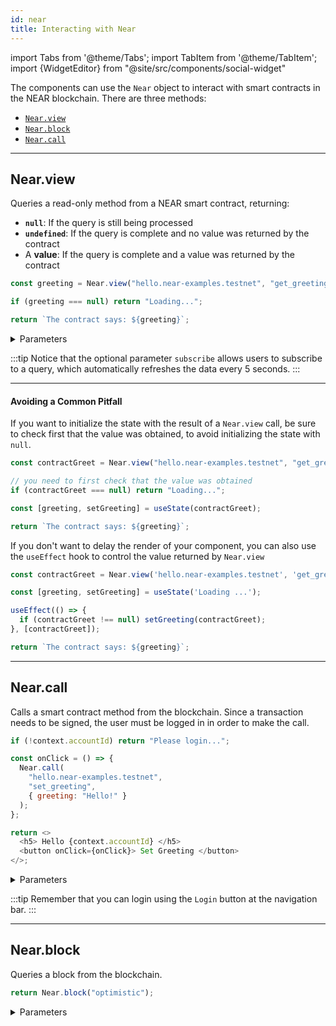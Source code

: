 ```yaml
---
id: near
title: Interacting with Near
---
```


import Tabs from '@theme/Tabs';
import TabItem from '@theme/TabItem';
import {WidgetEditor} from "@site/src/components/social-widget"

The components can use the `Near` object to interact with smart contracts in the NEAR blockchain. There are three methods:

- [`Near.view`](#nearview)
- [`Near.block`](#nearblock)
- [`Near.call`](#nearcall)

---

## Near.view
Queries a read-only method from a NEAR smart contract, returning:
- **`null`**: If the query is still being processed
- **`undefined`**: If the query is complete and no value was returned by the contract
- A **value**: If the query is complete and a value was returned by the contract

<WidgetEditor>

```js
const greeting = Near.view("hello.near-examples.testnet", "get_greeting", {});

if (greeting === null) return "Loading...";

return `The contract says: ${greeting}`;
```

</WidgetEditor>

<details markdown="1">
<summary> Parameters </summary>

| param              | required     | type            | description                                                                                                                    |
|--------------------|--------------|-----------------|--------------------------------------------------------------------------------------------------------------------------------|
| `contractName`     | **required** | string          | Name of the smart contract                                                                                                     |
| `methodName`       | **required** | string          | Name of the method to call                                                                                                     |
| `args`             | _optional_   | object instance | Arguments to pass to the method                                                                                                |
| `blockId/finality` | _optional_   | string          | Block ID or finality of the transaction                                                                                        |
| `subscribe`        | _optional_   | boolean         | This feature allows users to subscribe to a query, which automatically refreshes the data for all subscribers every 5 seconds. |

</details>

:::tip
Notice that the optional parameter `subscribe` allows users to subscribe to a query, which automatically refreshes the data every 5 seconds.
:::

<hr class="subsection" />

#### Avoiding a Common Pitfall

If you want to initialize the state with the result of a `Near.view` call, be sure to check first that the value was obtained, to avoid initializing the state with `null`.

<WidgetEditor>

```js
const contractGreet = Near.view("hello.near-examples.testnet", "get_greeting", {});

// you need to first check that the value was obtained
if (contractGreet === null) return "Loading...";

const [greeting, setGreeting] = useState(contractGreet);

return `The contract says: ${greeting}`;
```

</WidgetEditor>

If you don't want to delay the render of your component, you can also use the `useEffect` hook to control the value returned by `Near.view`

<WidgetEditor>

```js
const contractGreet = Near.view('hello.near-examples.testnet', 'get_greeting');

const [greeting, setGreeting] = useState('Loading ...');

useEffect(() => {
  if (contractGreet !== null) setGreeting(contractGreet);
}, [contractGreet]);

return `The contract says: ${greeting}`;
```

</WidgetEditor>

---

## Near.call

Calls a smart contract method from the blockchain. Since a transaction needs to be signed, the user must be logged in in order to make the call.

<WidgetEditor>

```js
if (!context.accountId) return "Please login...";

const onClick = () => {
  Near.call(
    "hello.near-examples.testnet",
    "set_greeting",
    { greeting: "Hello!" }
  );
};

return <>
  <h5> Hello {context.accountId} </h5>
  <button onClick={onClick}> Set Greeting </button>
</>;
```
</WidgetEditor>

<details markdown="1">
<summary> Parameters </summary>

| param          | required     | type            | description                                                                 |
|----------------|--------------|-----------------|-----------------------------------------------------------------------------|
| `contractName` | **required** | string          | Name of the smart contract to call                                          |
| `methodName`   | **required** | string          | Name of the method to call on the smart contract                            |
| `args`         | _optional_   | object instance | Arguments to pass to the smart contract method as an object instance        |
| `gas`          | _optional_   | string / number | Maximum amount of gas to be used for the transaction (default 300Tg)        |
| `deposit`      | _optional_   | string / number | Amount of NEAR tokens to attach to the call as deposit (in yoctoNEAR units) |

</details>

:::tip
Remember that you can login using the `Login` button at the navigation bar.
:::

---

## Near.block

Queries a block from the blockchain.

<WidgetEditor height="40px">

```js
return Near.block("optimistic");
```

</WidgetEditor>

<details markdown="1">
<summary> Parameters </summary>

| param                   | required   | type | description                                                                                                                                       |
|-------------------------|------------|------|---------------------------------------------------------------------------------------------------------------------------------------------------|
| `blockHeightOrFinality` | _optional_ | any  | The block height or finality level to use for the blockchain query (desired block height, or one of the following strings: `optimistic`, `final`) |

- desired block height: The height of the specific block to query, expressed as a positive integer
- `optimistic`: Uses the latest block recorded on the node that responded to your query (< 1 second delay)
- `final`: a block that has been validated on at least 66% of the nodes in the network (approx. 2s)

</details>